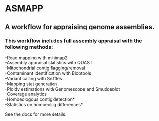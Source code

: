 # ASMAPP

## A workflow for appraising genome assemblies. 


### This workflow includes full assembly appraisal with the following methods:    
-Read mapping with minimap2  
-Assembly appraisal statistics with QUAST  
-Mitochondrial contig flagging/removal    
-Contaminant identification with Blobtools  
-Variant calling with Sniffles   
-Mapping stat generation  
-Ploidy estimations with Genomescope and Smudgeplot  
-Coverage analytics  
-Homoeologous contig detection*   
-Statistics on homoeolog differences*  
  
See the docs for more details.  


